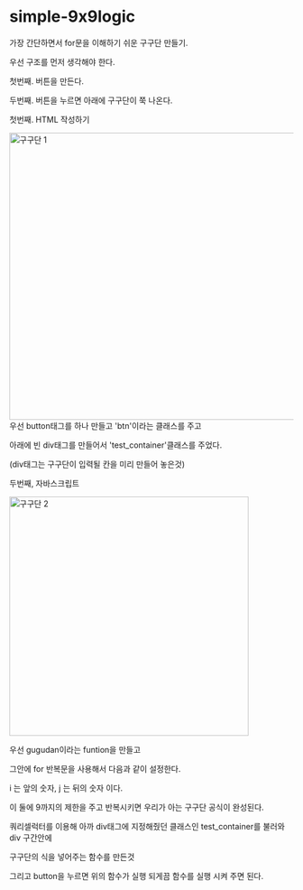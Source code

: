 # simple-9x9logic
가장 간단하면서 for문을 이해하기 쉬운 구구단 만들기.



우선 구조를 먼저 생각해야 한다.

첫번째. 버튼을 만든다.

두번째. 버튼을 누르면 아래에 구구단이 쭉 나온다.



첫번째. HTML 작성하기

<img width="509" alt="구구단 1" src="https://user-images.githubusercontent.com/74701876/102583115-62bd7900-4147-11eb-9db2-a2707637ec45.png">
우선 button태그를 하나 만들고 'btn'이라는 클래스를 주고 

아래에 빈 div태그를 만들어서 'test_container'클래스를 주었다.

(div태그는 구구단이 입력될 칸을 미리 만들어 놓은것)



두번째, 자바스크립트

<img width="424" alt="구구단 2" src="https://user-images.githubusercontent.com/74701876/102583126-68b35a00-4147-11eb-9a65-6c9ce2f97c79.png">


우선  gugudan이라는 funtion을 만들고 

그안에 for 반복문을 사용해서 다음과 같이 설정한다. 

i 는 앞의 숫자, j 는 뒤의 숫자 이다.

이 둘에 9까지의 제한을 주고 반복시키면 우리가 아는 구구단 공식이 완성된다.



쿼리셀럭터를 이용해 아까 div태그에 지정해줬던 클래스인 test_container를 불러와 div 구간안에 

구구단의 식을 넣어주는 함수를 만든것



그리고 button을 누르면 위의 함수가 실행 되게끔 함수를 실행 시켜 주면 된다.
